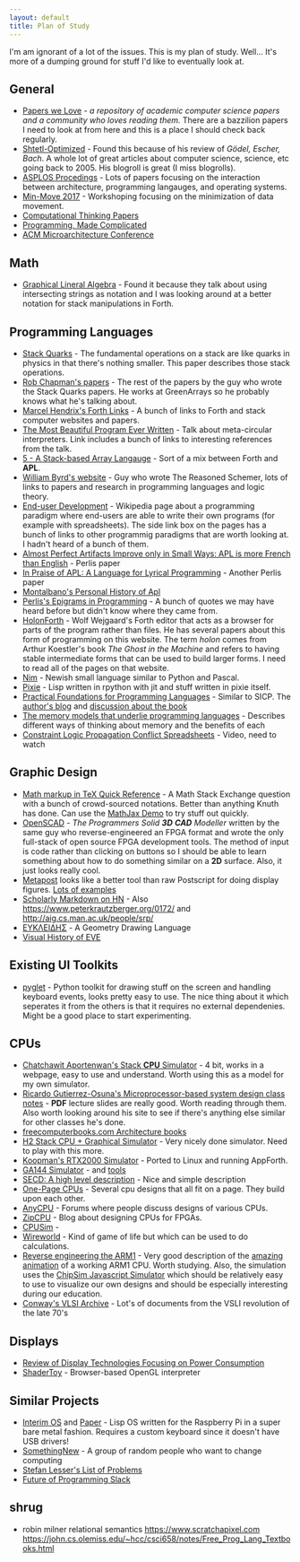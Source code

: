 ```yaml
---
layout: default
title: Plan of Study
---
```


I'm am ignorant of a lot of the issues. This is my plan of study.
Well... It's more of a dumping ground for stuff I'd like to eventually
look at.

## General

* [Papers we Love](http://paperswelove.org) - *a repository of
  academic computer science papers and a community who loves reading
  them.* There are a bazzilion papers I need to look at from here and
  this is a place I should check back regularly.
* [Shtetl-Optimized](https://www.scottaaronson.com/blog/) - Found this
  because of his review of *Gödel, Escher, Bach*. A whole lot of great
  articles about computer science, science, etc going back to 2005.
  His blogroll is great (I miss blogrolls).
* [ASPLOS Procedings](https://dl.acm.org/event.cfm?id=RE178) - Lots of
  papers focusing on the interaction between architecture, programming
  langauges, and operating systems.
* [Min-Move 2017](http://insight-archlab.github.io/minmove17.html) -
  Workshoping focusing on the minimization of data movement.
* [Computational Thinking Papers](http://people.cs.vt.edu/~kafura/CS6604/Papers.html)
* [Programming, Made Complicated](https://programmingmadecomplicated.wordpress.com)
* [ACM Microarchitecture Conference](https://dl.acm.org/event.cfm?id=RE203)

## Math

* [Graphical Lineral Algebra](https://graphicallinearalgebra.net) -
  Found it because they talk about using intersecting strings as
  notation and I was looking around at a better notation for stack
  manipulations in Forth.

## Programming Languages

* [Stack Quarks](http://clubweb.interbaun.com/%7Erc/Timbre/ContentPages/Timbre/SQP/StackQuarksPaper.html) - The fundamental operations on a stack are like quarks in physics in that there's nothing smaller. This paper describes those stack operations.
* [Rob Chapman's papers](http://clubweb.interbaun.com/~rc/Papers/) -
  The rest of the papers by the guy who wrote the Stack Quarks papers.
  He works at GreenArrays so he probably knows what he's talking about.
* [Marcel Hendrix's Forth Links](http://home.vianetworks.nl/users/mhx/) -
  A bunch of links to Forth and stack computer websites and papers.
* [The Most Beautiful Program Ever Written](http://paperswelove.org/2017/video/will-byrd-most-beautiful-program/) - 
  Talk about meta-circular interpreters. Link includes a bunch of
  links to interesting references from the talk.
* [5 - A Stack-based Array Langauge](http://archive.vector.org.uk/art10500710) -
  Sort of a mix between Forth and **APL**.
* [William Byrd's website](http://webyrd.net) - Guy who wrote The
  Reasoned Schemer, lots of links to papers and research in
  programming languages and logic theory.
* [End-user Development](https://en.wikipedia.org/wiki/End-user_development) -
  Wikipedia page about a programming paradigm where end-users are able
  to write their own programs (for example with spreadsheets). The
  side link box on the pages has a bunch of links to other programmig
  paradigms that are worth looking at. I hadn't heard of a bunch of
  them.
* [Almost Perfect Artifacts Improve only in Small Ways: APL is more French than English](http://www.jsoftware.com/papers/perlis78.htm) - Perlis paper
* [In Praise of APL: A Language for Lyrical Programming](http://www.jsoftware.com/papers/perlis77.htm) - Another Perlis paper
* [Montalbano's Personal History of Apl](http://ed-thelen.org/comp-hist/APL-hist.html)
* [Perlis's Epigrams in Programming](http://www.cs.yale.edu/homes/perlis-alan/quotes.html) -
   A bunch of quotes we may have heard before but didn't know where
   they came from.
* [HolonForth](http://www.holonforth.com/index.html) - Wolf Wejgaard's
  Forth editor that acts as a browser for parts of the program rather
  than files. He has several papers about this form of programming on
  this website. The term *holon* comes from Arthur Koestler's book
  *The Ghost in the Machine* and refers to having stable intermediate
  forms that can be used to build larger forms. I need to read all of
  the pages on that website.
* [Nim](https://nim-lang.org) - Newish small language similar to
  Python and Pascal.
* [Pixie](https://github.com/pixie-lang/pixie) - Lisp written in
  rpython with jit and stuff written in pixie itself.
* [Practical Foundations for Programming Languages](http://www.cs.cmu.edu/~rwh/pfpl/2nded.pdf) - Similar to SICP. The [author's blog](https://existentialtype.wordpress.com) and [discussion about the book](http://blog.ezyang.com/2012/08/practical-foundations-for-programming-languages/)
* [The memory models that underlie programming languages](http://canonical.org/~kragen/memory-models/) - Describes different ways of thinking about memory and the benefits of each
* [Constraint Logic Propagation Conflict Spreadsheets](https://www.youtube.com/watch?v=voG5-15aDu4) - Video, need to watch

## Graphic Design

* [Math markup in TeX Quick Reference](https://math.meta.stackexchange.com/questions/5020/mathjax-basic-tutorial-and-quick-reference) - 
  A Math Stack Exchange question with a bunch of crowd-sourced
  notations. Better than anything Knuth has done. Can use the
  [MathJax Demo](https://www.mathjax.org/#demo) to try stuff out quickly.
* [OpenSCAD](http://www.openscad.org/documentation.html) - *The
  Programmers Solid **3D** **CAD** Modeller* written by the same guy who
  reverse-engineered an FPGA format and wrote the only full-stack of
  open source FPGA development tools. The method of input is code
  rather than clicking on buttons so I should be able to learn
  something about how to do something similar on a **2D** surface. Also,
  it just looks really cool.
* [Metapost](http://tug.org/metapost.html) looks like a better tool than raw Postscript for doing display figures.
  [Lots of examples](http://tex.loria.fr/prod-graph/zoonekynd/metapost/metapost.html)
* [Scholarly Markdown on HN](https://news.ycombinator.com/item?id=9204352) - Also https://www.peterkrautzberger.org/0172/
  and http://aig.cs.man.ac.uk/people/srp/
* [ΕΥΚΛΕΙΔΗΣ](http://www.eukleides.org) - A Geometry Drawing Language
* [Visual History of EVE](http://futureofcoding.org/essays/eve/)

## Existing UI Toolkits

* [pyglet](https://pyglet.readthedocs.io/en/pyglet-1.3-maintenance/programming_guide/quickstart.html#hello-world) - 
  Python toolkit for drawing stuff on the screen and handling keyboard
  events, looks pretty easy to use. The nice thing about it which
  seperates it from the others is that it requires no external
  dependenies. Might be a good place to start experimenting.

## CPUs

* [Chatchawit Aportenwan's Stack **CPU** Simulator](http://pioneer.netserv.chula.ac.th/~achatcha/2301274/Simulator_Orig.html) - 
  4 bit, works in a webpage, easy to use and understand. Worth using
  this as a model for my own simulator.
* [Ricardo Gutierrez-Osuna's Microprocessor-based system design class notes](http://courses.cs.tamu.edu/rgutier/ceg411_f01/) - 
  **PDF** lecture slides are really good. Worth reading through them.
  Also worth looking around his site to see if there's anything else
  similar for other classes he's done.
* [freecomputerbooks.com Architecture books](http://freecomputerbooks.com/compscArchitectureBooks.html)
* [H2 Stack CPU + Graphical Simulator](https://github.com/howerj/forth-cpu) -
  Very nicely done simulator. Need to play with this more.
*
  [Koopman's RTX2000 Simulator](https://github.com/mschuldt/rtx2000_simulator) -
  Ported to Linux and running AppForth.
* [GA144 Simulator](https://github.com/mschuldt/ga144) - and
  [tools](https://github.com/jamesbowman/ga144tools)
* [SECD: A high level description](https://dmytrish.wordpress.com/2013/08/09/secd-part-i/) - Nice and simple description
* [One-Page CPUs](https://revaldinho.github.io/opc/) - Several cpu designs that all fit on a page. They build upon each other.
* [AnyCPU](http://anycpu.org/forum/index.php) - Forums where people discuss designs of various CPUs.
* [ZipCPU](http://zipcpu.com) - Blog about designing CPUs for FPGAs.
* [CPUSim](http://www.cs.colby.edu/djskrien/CPUSim/) - 
* [Wireworld](https://en.wikipedia.org/wiki/Wireworld) - Kind of game of life but which can be used to do calculations.
* [Reverse engineering the ARM1](http://www.righto.com/2015/12/reverse-engineering-arm1-ancestor-of.html) - Very good description of the [amazing animation](http://visual6502.org/sim/varm/armgl.html) of a working ARM1 CPU. Worth studying. Also, the simulation uses the [ChipSim Javascript Simulator](http://visual6502.org/wiki/index.php?title=The_ChipSim_Simulator) which should be relatively easy to use to visualize our own designs and should be especially interesting during our education.
* [Conway's VLSI Archive](http://ai.eecs.umich.edu/people/conway/VLSI/VLSIarchive.mainlinks.html) - Lot's of documents from the VSLI revolution of the late 70's

## Displays

* [Review of Display Technologies Focusing on Power Consumption](http://www.mdpi.com/2071-1050/7/8/10854/htm)
* [ShaderToy](https://www.shadertoy.com/new) - Browser-based OpenGL interpreter

## Similar Projects

* [Interim OS](http://interim.mntmn.com) and [Paper](http://dump.mntmn.com/interim-paper/) - Lisp OS written for the
  Raspberry Pi in a super bare metal fashion. Requires a custom
  keyboard since it doesn't have USB drivers! 
* [SomethingNew](https://github.com/d-cook/SomethingNew) - A group of random people who want to change computing
* [Stefan Lesser's List of Problems](https://gist.github.com/stefanlesser/44bea0bd888f82b4ad79fbacea1e21d4)
* [Future of Programming Slack](https://futureprogramming.slack.com/)

## shrug
* robin milner relational semantics
https://www.scratchapixel.com
https://john.cs.olemiss.edu/~hcc/csci658/notes/Free_Prog_Lang_Textbooks.html



